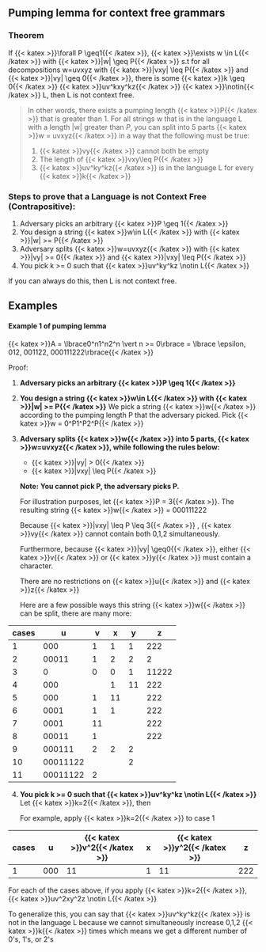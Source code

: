 ## Pumping lemma for context free grammars
### Theorem
If {{< katex >}}\forall P \geq1{{< /katex >}}, {{< katex >}}\exists w \in L{{< /katex >}} with {{< katex >}}|w| \geq P{{< /katex >}} s.t for all decompositions w=uvxyz with {{< katex >}}|vxy| \leq P{{< /katex >}}  and {{< katex >}}|vy| \geq 0{{< /katex >}}, there is some {{< katex >}}k \geq 0{{< /katex >}} {{< katex >}}uv^kxy^kz{{< /katex >}} {{< katex >}}\notin{{< /katex >}} L, then L is not context free.

> In other words, there exists a pumping length {{< katex >}}P{{< /katex >}} that is greater than 1. For all strings w that is in the language L with a length |w| greater than $P$, you can split into 5 parts {{< katex >}}w = uvxyz{{< /katex >}} in a way that the following must be true:
> 1. {{< katex >}}vy{{< /katex >}} cannot both be empty
> 2. The length of {{< katex >}}vxy\leq P{{< /katex >}}
> 2. {{< katex >}}uv^ky^kz{{< /katex >}}  is in the language L for every {{< katex >}}k{{< /katex >}}


### Steps to prove that a Language is not Context Free (Contrapositive):
 1) Adversary picks an arbitrary {{< katex >}}P \geq 1{{< /katex >}}
2) You design a string {{< katex >}}w\in L{{< /katex >}} with {{< katex >}}|w| >= P{{< /katex >}}
3) Adversary splits {{< katex >}}w=uvxyz{{< /katex >}} with {{< katex >}}|vy| >= 0{{< /katex >}} and {{< katex >}}|vxy| \leq P{{< /katex >}}
4) You pick k >= 0 such that {{< katex >}}uv^ky^kz \notin L{{< /katex >}} 

If you can always do this, then L is not context free.

Examples
---

#### Example 1 of pumping lemma 
{{< katex >}}A = \lbrace0^n1^n2^n \vert n >= 0\rbrace = \lbrace \epsilon, 012, 001122, 000111222\rbrace{{< /katex >}}

Proof:
1) **Adversary picks an arbitrary {{< katex >}}P \geq 1{{< /katex >}}**
2) **You design a string {{< katex >}}w\in L{{< /katex >}} with {{< katex >}}|w| >= P{{< /katex >}}**
	We pick a string {{< katex >}}w{{< /katex >}} according to the pumping length P that the adversary picked.
	Pick {{< katex >}}w = 0^P1^P2^P{{< /katex >}} 
3) **Adversary splits {{< katex >}}w{{< /katex >}} into 5 parts, {{< katex >}}w=uvxyz{{< /katex >}}, while following the rules below:**
	- {{< katex >}}|vy| > 0{{< /katex >}}
	-  {{< katex >}}|vxy| \leq P{{< /katex >}}
	
	**Note:**  **You cannot pick P, the adversary picks P.** 
    
    For illustration purposes, let {{< katex >}}P = 3{{< /katex >}}. The resulting string {{< katex >}}w{{< /katex >}} = 000111222

	Because {{< katex >}}|vxy| \leq P \leq 3{{< /katex >}} , {{< katex >}}vy{{< /katex >}} cannot contain both 0,1,2 simultaneously. 

	Furthermore, because {{< katex >}}|vy| \geq0{{< /katex >}},  either {{< katex >}}v{{< /katex >}} or {{< katex >}}y{{< /katex >}} must contain a character. 
    
    There are no restrictions on {{< katex >}}u{{< /katex >}} and {{< katex >}}z{{< /katex >}}

	Here are a few possible ways this string {{< katex >}}w{{< /katex >}} can be split, there are many more:

|cases|u|v|x|y|z
|-|-|-|-|-|-|
|1|000|1|1|1|222|
|2|00011|1|2|2|2|
|3|0|0|0|1|11222|
|4|000||1|11|222|
|5|000|1|11||222|
|6|0001|1|1||222|
|7|0001|11|||222|
|8|00011|1|||222|
|9|000111|2|2|2||
|10|00011122|||2||
|11|00011122|2||||

4) **You pick k >= 0 such that {{< katex >}}uv^ky^kz \notin L{{< /katex >}}**
	Let {{< katex >}}k=2{{< /katex >}}, then

	For example, apply {{< katex >}}k=2{{< /katex >}} to case 1

|cases|u|{{< katex >}}v^2{{< /katex >}}|x|{{< katex >}}y^2{{< /katex >}}|z
|-|-|-|-|-|-|
|1|000|11|1|11|222|
	
For each of the cases above, if you apply {{< katex >}}k=2{{< /katex >}},   {{< katex >}}uv^2xy^2z \notin L{{< /katex >}}

To generalize this, you can say that {{< katex >}}uv^ky^kz{{< /katex >}} is not in the language L because we cannot simultaneously increase 0,1,2 {{< katex >}}k{{< /katex >}} times which means we get a different number of 0's, 1's, or 2's
